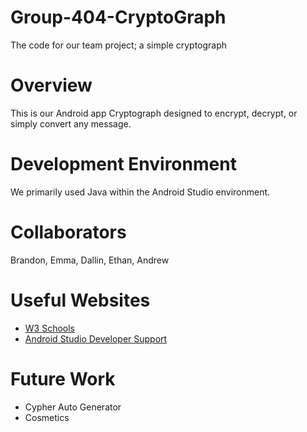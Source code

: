 # Group-404-CryptoGraph
The code for our team project; a simple cryptograph
# Overview

This is our Android app Cryptograph designed to encrypt, decrypt, or simply convert any message. 

# Development Environment
We primarily used Java within the Android Studio environment.

# Collaborators
Brandon, Emma, Dallin, Ethan, Andrew

# Useful Websites
* [W3 Schools](https://www.w3schools.com/java/default.asp)
* [Android Studio Developer Support](https://developer.android.com/support)

# Future Work
* Cypher Auto Generator
* Cosmetics
